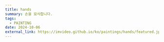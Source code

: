 ```yaml
---
title: hands
summary: 손을 묘사합니다.
tags:
  - PAINTING
date: 2024-10-06
external_link: https://imvideo.github.io/ko/paintings/hands/featured.jpg
---
```

